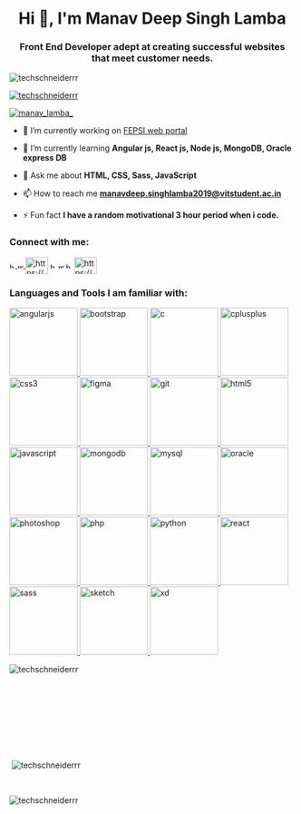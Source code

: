 <h1 align="center">Hi 👋, I'm Manav Deep Singh Lamba</h1>
<h3 align="center">Front End Developer adept at creating successful websites that meet customer needs.</h3>

<p align="left"> <img src="https://komarev.com/ghpvc/?username=techschneiderrr&label=Profile%20views&color=0e75b6&style=flat" alt="techschneiderrr" /> </p>

<p align="left"> <a href="https://github.com/ryo-ma/github-profile-trophy"><img src="https://github-profile-trophy.vercel.app/?username=techschneiderrr" alt="techschneiderrr" /></a> </p>

<p align="left"> <a href="https://twitter.com/manav_lamba_" target="blank"><img src="https://img.shields.io/twitter/follow/manav_lamba_?logo=twitter&style=for-the-badge" alt="manav_lamba_" /></a> </p>

- 🔭 I’m currently working on [FEPSI web portal](https://github.com/techschneiderrr/Fepsi.git)

- 🌱 I’m currently learning **Angular js, React js, Node js, MongoDB, Oracle express DB**

- 💬 Ask me about **HTML, CSS, Sass, JavaScript**

- 📫 How to reach me **manavdeep.singhlamba2019@vitstudent.ac.in**

- ⚡ Fun fact **I have a random motivational 3 hour period when i code.**

<h3 align="left">Connect with me:</h3>
<p align="left">
<a href="https://dev.to/techschneiderrr" target="blank">
  <img align="center" src="https://cdn.jsdelivr.net/npm/simple-icons@3.0.1/icons/dev-dot-to.svg" alt="https://dev.to/techschneiderrr" height="10" width="auto" />
</a>
<a href="https://twitter.com/manav_lamba_" target="blank">
  <img align="center" src="https://cdn.jsdelivr.net/npm/simple-icons@3.0.1/icons/twitter.svg" alt="manav_lamba_" height="10" width="auto" />
</a>
<a href="http://linkedin.com/in/manav-deep-singh-lamba-8172061a0" target="blank">
<img align="center" src="https://cdn.jsdelivr.net/npm/simple-icons@3.0.1/icons/linkedin.svg" alt="https://www.linkedin.com /in/manavdeep-singh-lamba" height="30" width="40" /></a>
<a href="https://www.facebook.com/manav.lamba.9" target="blank">
<img align="center" src="https://cdn.jsdelivr.net/npm/simple-icons@3.0.1/icons/facebook.svg" alt="https://www.facebook.com/manav.lamba.9" height="10" width="auto" /></a>
<a href="https://instagram.com/manav_lamba_" target="blank">
<img align="center" src="https://cdn.jsdelivr.net/npm/simple-icons@3.0.1/icons/instagram.svg" alt="manav_lamba_" height="10" width="auto" /></a>
<a href="https://www.behance.net/manavlamba" target="blank">
<img align="center" src="https://cdn.jsdelivr.net/npm/simple-icons@3.0.1/icons/behance.svg" alt="https://www.behance.net/manavlamba" height="10" width="auto" /></a>
<a href="https://youtube.com/channel/UCq3FYRak9IQP_eIa-rWWO8A" target="blank">
<img align="center" src="https://cdn.jsdelivr.net/npm/simple-icons@3.0.1/icons/youtube.svg" alt="https://www.youtube.com/channel/ucq3fyrak9iqp_eia-rwwo8a/featured" height="30" width="40" /></a>
</p>



<h3 align="left">Languages and Tools I am familiar with:</h3>
<p float="left"> 
<a href="https://angular.io" target="_blank"> 
  <img src="https://cdn.worldvectorlogo.com/logos/angular-icon-1.svg" alt="angularjs" width="120" height="120"/> </a> 
  <a href="https://getbootstrap.com" target="_blank">
    <img src="https://upload.wikimedia.org/wikipedia/commons/thumb/b/b2/Bootstrap_logo.svg/768px-Bootstrap_logo.svg.png" alt="bootstrap" width="120" height="120"/> </a>
  <a href="https://www.cprogramming.com/" target="_blank">
    <img src="https://cdn.iconscout.com/icon/free/png-512/c-programming-569564.png" alt="c" width="120" height="120"/> </a><a href="https://www.w3schools.com/cpp/" target="_blank"> 
  <img src="https://upload.wikimedia.org/wikipedia/commons/thumb/1/18/ISO_C%2B%2B_Logo.svg/306px-ISO_C%2B%2B_Logo.svg.png" alt="cplusplus" width="120" height="120"/> </a> <a href="https://www.w3schools.com/css/" target="_blank"> <img src="https://cdn.worldvectorlogo.com/logos/css3.svg" alt="css3" width="120" height="120"/> </a> 
  <a href="https://www.figma.com/" target="_blank"> <img src="https://www.vectorlogo.zone/logos/figma/figma-icon.svg" alt="figma" width="120" height="120"/> </a> <a href="https://git-scm.com/" target="_blank"> <img src="https://www.vectorlogo.zone/logos/git-scm/git-scm-icon.svg" alt="git" width="120" height="120"/> </a> 
  <a href="https://www.w3.org/html/" target="_blank"> <img src="https://upload.wikimedia.org/wikipedia/commons/thumb/6/61/HTML5_logo_and_wordmark.svg/1200px-HTML5_logo_and_wordmark.svg.png" alt="html5" width="120" height="120"/> </a><a href="https://upload.wikimedia.org/wikipedia/commons/thumb/9/99/Unofficial_JavaScript_logo_2.svg/1024px-Unofficial_JavaScript_logo_2.svg.png" target="_blank"><img src="https://cdn.worldvectorlogo.com/logos/javascript.svg" alt="javascript" width="120" height="120"/> </a> 
  <a href="https://www.mongodb.com/" target="_blank"> <img src="https://toppng.com/uploads/preview/mongo-db-design-mongodb-logo-mongodb-11562879783bwj2cknalk.png" alt="mongodb" width="120" height="120"/> </a> 
  <a href="https://www.mysql.com/" target="_blank"> <img src="https://icons-for-free.com/iconfiles/png/512/development+logo+mysql+icon-1320184807686758112.png" alt="mysql" width="120" height="120"/> </a> <a href="https://www.oracle.com/" target="_blank"> <img src="https://icon-library.com/images/icon-oracle/icon-oracle-5.jpg" alt="oracle" width="120" height="120"/> </a> <a href="https://www.photoshop.com/en" target="_blank"><img src="https://upload.wikimedia.org/wikipedia/commons/thumb/a/af/Adobe_Photoshop_CC_icon.svg/1051px-Adobe_Photoshop_CC_icon.svg.png" alt="photoshop" width="120" height="120"/> </a> <a href="https://www.php.net" target="_blank"> <img src="https://images.vexels.com/media/users/3/166470/isolated/preview/73835fa38fba6d35aff9de603dc5044a-php-programming-language-icon-by-vexels.png" alt="php" width="120" height="120"/> </a> <a href="https://www.python.org" target="_blank"> <img src="https://upload.wikimedia.org/wikipedia/commons/thumb/c/c3/Python-logo-notext.svg/1200px-Python-logo-notext.svg.png" alt="python" width="120" height="120"/> </a> <a href="https://reactjs.org/" target="_blank"> <img src="https://cdn.worldvectorlogo.com/logos/react-1.svg" alt="react" width="120" height="120"/> </a> <a href="https://sass-lang.com" target="_blank"> <img src="https://img.favpng.com/10/1/9/sass-logo-cascading-style-sheets-scalable-vector-graphics-clip-art-png-favpng-MBDAQaKjCfm6GBcGEKDZdiM04.jpg" alt="sass" width="120" height="120"/> </a> <a href="https://www.sketch.com/" target="_blank"> <img src="https://www.vectorlogo.zone/logos/sketchapp/sketchapp-icon.svg" alt="sketch" width="120" height="120"/> </a> <a href="https://www.adobe.com/products/xd.html" target="_blank"> <img src="https://cdn.worldvectorlogo.com/logos/adobe-xd.svg" alt="xd" width="120" height="120"/> </a> 
  
  </p>

<p><img align="left" src="https://github-readme-stats.vercel.app/api/top-langs?username=techschneiderrr&show_icons=true&locale=en&layout=compact" alt="techschneiderrr" /></p>
<br><br><br><br><br><br><br><br><br>
<p>&nbsp;<img align="center" src="https://github-readme-stats.vercel.app/api?username=techschneiderrr&show_icons=true&locale=en" alt="techschneiderrr" /></p>
<br>
<p><img align="center" src="https://github-readme-streak-stats.herokuapp.com/?user=techschneiderrr&" alt="techschneiderrr" /></p>

